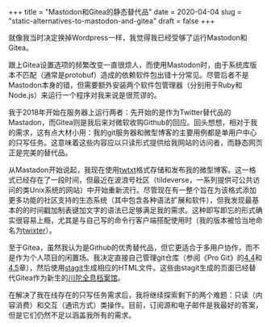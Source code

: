 +++
title = "Mastodon和Gitea的静态替代品"
date = 2020-04-04
slug = "static-alternatives-to-mastodon-and-gitea"
draft = false
+++

就像我当时决定换掉Wordpress一样，我觉得我已经受够了运行Mastodon和Gitea。

跟上Gitea设置选项的频繁改变一直很烦人，而使用Mastodon时，由于系统库版本不匹配（通常是protobuf）造成的依赖软件包出错十分常见。尽管后者不是Mastodon本身的错，但需要额外安装两个软件包管理器（分别用于Ruby和Node.js）来运行一个程序对我来说是很荒谬的。

我于2018年开始在服务器上运行两者：先开始的是作为Twitter替代品的Mastadon，而Gitea则是我后来对微软收购Github的回应。回头想想，相对于我的需求，这有点大材小用：我的git服务器和微型博客的主要用例都是单用户中心的只写任务。这意味着这些内容应以只读形式提供给我网站的访问者，而静态网页正是完美的替代品。

从Mastadon开始说起，我现在使用[twtxt](https://twtxt.readthedocs.io/en/latest/)格式存储和发布我的微型博客。这一格式已经存在了一段时间，但最近在波浪号社区（tildeverse，一系列提供可公共访问的类Unix系统的网站）中开始重新流行。尽管现在有一整个旨在为该格式添加更多功能的社区支持的生态系统（其中包含各种语法扩展和软件），但我发现最基本的的时间戳加制表键加文字的语法已足够满足我的需求。这种即写即忘的形式确实很容易上瘾，尤其是与自己写的命令行客户端搭配使用时（我的版本被恰当地命名为[twixter](https://git.shimmy1996.com/twixter/)）。

至于Gitea，虽然我认为是Github的优秀替代品，但它更适合于多用户协作，而不是作为个人项目的闲置场。我决定直接自己管理git仓库（参阅《Pro Git》的[4.4](https://git-scm.com/book/zh/v2/%25E6%259C%258D%25E5%258A%25A1%25E5%2599%25A8%25E4%25B8%258A%25E7%259A%2584-Git-%25E9%2585%258D%25E7%25BD%25AE%25E6%259C%258D%25E5%258A%25A1%25E5%2599%25A8)和[4.5](https://git-scm.com/book/zh/v2/%25E6%259C%258D%25E5%258A%25A1%25E5%2599%25A8%25E4%25B8%258A%25E7%259A%2584-Git-Git-%25E5%25AE%2588%25E6%258A%25A4%25E8%25BF%259B%25E7%25A8%258B)章），然后使用[stagit](https://git.codemadness.org/stagit/)生成相应的HTML文件。这些由stagit生成的页面已经替代Gitea作为新生的[川陀全息档案馆](https://git.shimmy1996.com/)。

在解决了我在线存在的只写任务需求后，我将继续探索剩下的两个难题：只读（内容消费）和交互（通讯方式）类操作。目前，订阅源和电子邮件是我最好的答案，但是它们仍然不足以涵盖我所有的需求。
